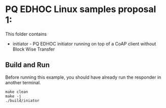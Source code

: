 # PQ EDHOC Linux samples proposal 1: 
This folder contains
* initiator - PQ EDHOC initiator running on top of a CoAP client without Block Wise Transfer 

## Build and Run
Before running this example, you should have already run the responder in another terminal.
```
make clean
make -j
./build/iniator
```